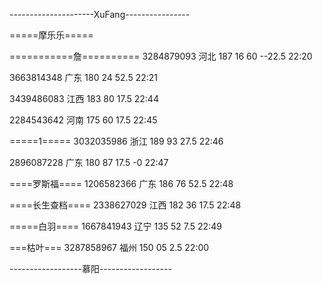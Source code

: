 ---------------------XuFang----------------

=====摩乐乐=====

===========詹==========
3284879093 河北 187 16 60   --22.5
22:20

3663814348 广东 180 24 52.5
22:21

3439486083 江西 183 80 17.5
22:44

2284543642 河南 175 60 17.5
22:45

=====1=====
3032035986 浙江 189 93 27.5
22:46

2896087228 广东 180 87 17.5   -0
22:47

====罗斯福====
1206582366 广东 186 76 52.5
22:48

====长生查档====
2338627029 江西 182 36 17.5
22:48

=====白羽====
1667841943 辽宁 135 52 7.5
22:49

===枯叶===
3287858967 福州 150 05 2.5
22:00


------------------慕阳------------------
